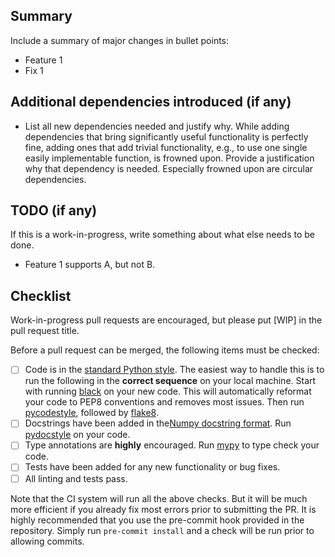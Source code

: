 ## Summary

Include a summary of major changes in bullet points:

* Feature 1
* Fix 1

## Additional dependencies introduced (if any)

* List all new dependencies needed and justify why. While adding dependencies that bring
  significantly useful functionality is perfectly fine, adding ones that add trivial
  functionality, e.g., to use one single easily implementable function, is frowned upon.
  Provide a justification why that dependency is needed. Especially frowned upon are
  circular dependencies.

## TODO (if any)

If this is a work-in-progress, write something about what else needs to be done.

* Feature 1 supports A, but not B.

## Checklist

Work-in-progress pull requests are encouraged, but please put [WIP] in the pull request
title.

Before a pull request can be merged, the following items must be checked:

- [ ] Code is in the [standard Python style](https://www.python.org/dev/peps/pep-0008/).
  The easiest way to handle this is to run the following in the **correct sequence** on
  your local machine. Start with running [black](
  https://black.readthedocs.io/en/stable/index.html) on your new code. This will
  automatically reformat your code to PEP8 conventions and removes most issues. Then run
  [pycodestyle](https://pycodestyle.readthedocs.io/en/latest/), followed by [flake8](
  http://flake8.pycqa.org/en/latest/).
- [ ] Docstrings have been added in the[Numpy docstring format](
  https://sphinxcontrib-napoleon.readthedocs.io/en/latest/example_numpy.html).
  Run [pydocstyle](http://www.pydocstyle.org/en/2.1.1/index.html) on your code.
- [ ] Type annotations are **highly** encouraged. Run [mypy](http://mypy-lang.org/) to
  type check your code.
- [ ] Tests have been added for any new functionality or bug fixes.
- [ ] All linting and tests pass.

Note that the CI system will run all the above checks. But it will be much more
efficient if you already fix most errors prior to submitting the PR. It is highly
recommended that you use the pre-commit hook provided in the repository. Simply run
`pre-commit install` and a check will be run prior to allowing commits.
